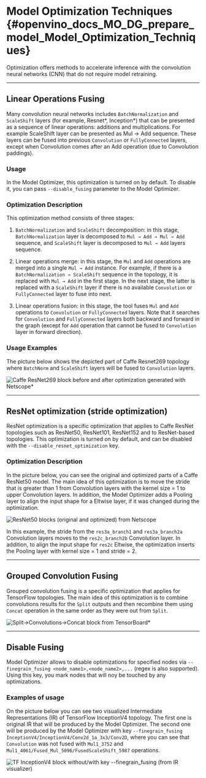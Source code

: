 # Model Optimization Techniques  {#openvino_docs_MO_DG_prepare_model_Model_Optimization_Techniques}

Optimization offers methods to accelerate inference with the convolution neural networks (CNN) that do not require model retraining.

* * *

## Linear Operations Fusing

Many convolution neural networks includes `BatchNormalization` and `ScaleShift` layers (for example, Resnet\*, Inception\*) that can be presented as a sequence of linear operations: additions and multiplications. For example ScaleShift layer can be presented as Mul → Add sequence. These layers can be fused into previous `Convolution` or `FullyConnected` layers, except when Convolution comes after an Add operation (due to Convolution paddings).

### Usage

In the Model Optimizer, this optimization is turned on by default. To disable it, you can pass `--disable_fusing` parameter to the Model Optimizer.

### Optimization Description

This optimization method consists of three stages:

1. `BatchNormalization` and `ScaleShift` decomposition: in this stage, `BatchNormalization` layer is decomposed to `Mul → Add → Mul → Add` sequence, and `ScaleShift` layer is decomposed to `Mul → Add` layers sequence.

2. Linear operations merge: in this stage, the `Mul` and `Add` operations are merged into a single `Mul → Add` instance. 
    For example, if there is a `BatchNormalization → ScaleShift` sequence in the topology, it is replaced with `Mul → Add` in the first stage. In the next stage, the latter is replaced with a `ScaleShift` layer if there is no available `Convolution` or `FullyConnected` layer to fuse into next.
3. Linear operations fusion: in this stage, the tool fuses `Mul` and `Add` operations to `Convolution` or `FullyConnected` layers.   Note that it searches for `Convolution` and `FullyConnected` layers both backward and forward in the graph (except for `Add` operation that cannot be fused to `Convolution` layer in forward direction).

### Usage Examples

The picture below shows the depicted part of Caffe Resnet269 topology where `BatchNorm` and `ScaleShift` layers will be fused to `Convolution` layers.

![Caffe ResNet269 block before and after optimization generated with Netscope*](../img/optimizations/resnet_269.png)

* * *

## ResNet optimization (stride optimization)

ResNet optimization is a specific optimization that applies to Caffe ResNet topologies such as ResNet50, ResNet101, ResNet152 and to ResNet-based topologies. This optimization is turned on by default, and can be disabled with the `--disable_resnet_optimization` key.

### Optimization Description

In the picture below, you can see the original and optimized parts of a Caffe ResNet50 model. The main idea of this optimization is to move the stride that is greater than 1 from Convolution layers with the kernel size = 1 to upper Convolution layers. In addition, the Model Optimizer adds a Pooling layer to align the input shape for a Eltwise layer, if it was changed during the optimization. 

![ResNet50 blocks (original and optimized) from Netscope](../img/optimizations/resnet_optimization.png)

In this example, the stride from the `res3a_branch1` and `res3a_branch2a` Convolution layers moves to the `res2c_branch2b` Convolution layer. In addition, to align the input shape for `res2c` Eltwise, the optimization inserts the Pooling layer with kernel size = 1 and stride = 2.

* * *

## Grouped Convolution Fusing

Grouped convolution fusing is a specific optimization that applies for TensorFlow topologies. The main idea of this optimization is to combine convolutions results for the `Split` outputs and then recombine them using `Concat` operation in the same order as they were out from `Split`.

![Split→Convolutions→Concat block from TensorBoard*](../img/optimizations/groups.png)

* * *

## Disable Fusing

Model Optimizer allows to disable optimizations for specified nodes via `--finegrain_fusing <node_name1>,<node_name2>,...` (regex is also supported). Using this key, you mark nodes that will noy be touched by any optimizations.

### Examples of usage

On the picture below you can see two visualized Intermediate Representations (IR) of TensorFlow InceptionV4 topology.
The first one is original IR that will be produced by the Model Optimizer.
The second one will be produced by the Model Optimizer with key `--finegrain_fusing InceptionV4/InceptionV4/Conv2d_1a_3x3/Conv2D`, where you can see that `Convolution` was not fused with `Mul1_3752` and `Mul1_4061/Fused_Mul_5096/FusedScaleShift_5987` operations.

![TF InceptionV4 block without/with key --finegrain_fusing (from IR visualizer)](../img/optimizations/inception_v4.png)